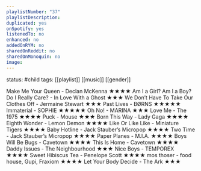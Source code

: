 ```yaml
---
playlistNumber: "37"
playlistDescription:
duplicated: yes
onSpotify: yes
listenedTo: no
enhanced: no
addedOnRYM: no
sharedOnReddit: no
sharedOnMonoquin: no
image:
---
```

status: #child 
tags: [[playlist]] [[music]] [[gender]] 

Make Me Your Queen - Declan McKenna ★★★★
Am I a Girl? Am I a Boy? Do I Really Care? - In Love With a Ghost ★★★
We Don’t Have To Take Our Clothes Off - Jermaine Stewart ★★★
Past Lives - BØRNS ★★★★★
Immaterial - SOPHIE ★★★★★
Oh No! - MARINA ★★★
Love Me - The 1975 ★★★★
Puck - Mouse ★★★
Born This Way - Lady Gaga ★★★★
Eighth Wonder - Lemon Demon ★★★★
Like Or Like Like - Miniature Tigers ★★★★
Baby Hotline - Jack Stauber’s Micropop ★★★★
Two Time - Jack Stauber’s Micropop ★★★★
Paper Planes - M.I.A. ★★★★
Boys Will Be Bugs - Cavetown ★★★★
This Is Home - Cavetown ★★★★
Daddy Issues - The Neighbourhood ★★★
Nice Boys - TEMPOREX ★★★★
Sweet Hibiscus Tea - Penelope Scott ★★★★
mos thoser - food house, Gupi, Fraxiom ★★★★
Let Your Body Decide - The Ark ★★★